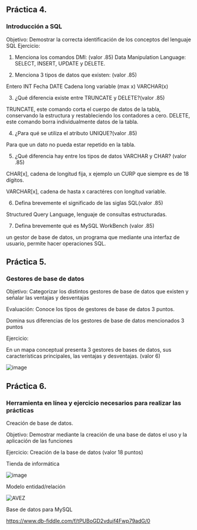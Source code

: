 ## Práctica 4.
### Introducción a SQL
Objetivo: Demostrar la correcta identificación de los conceptos del lenguaje SQL
Ejercicio:

1. Menciona los comandos DMl: (valor .85)
Data Manipulation Language: SELECT, INSERT, UPDATE y DELETE.

2. Menciona 3 tipos de datos que existen: (valor .85)

Entero INT 
Fecha DATE
Cadena long variable (max x) VARCHAR(x)

3. ¿Qué diferencia existe entre TRUNCATE y DELETE?(valor .85)

TRUNCATE, este comando corta el cuerpo de datos de la tabla, conservando la estructura y restableciendo los contadores a cero.
DELETE, este comando borra individualmente datos de la tabla.

4. ¿Para qué se utiliza el atributo UNIQUE?(valor .85)

Para que un dato no pueda estar repetido en la tabla.

5. ¿Qué diferencia hay entre los tipos de datos VARCHAR y CHAR? (valor .85)

CHAR[x], cadena de longitud fija, x ejemplo un CURP que siempre es de 18 dígitos.

VARCHAR[x], cadena de hasta x caractéres con longitud variable. 

6. Defina brevemente el significado de las siglas SQL(valor .85)

Structured Query Language, lenguaje de consultas estructuradas.


7. Defina brevemente qué es MySQL WorkBench (valor .85)

un gestor de base de datos, un programa que mediante una interfaz de usuario, permite hacer operaciones SQL.


## Práctica 5.
### Gestores de base de datos

Objetivo: Categorizar los distintos gestores de base de datos que existen y señalar las
ventajas y desventajas

Evaluación: Conoce los tipos de gestores de base de datos 3 puntos.

Domina sus diferencias de los gestores de base de datos mencionados 3 puntos

Ejercicio:

En un mapa conceptual presenta 3 gestores de bases de datos, sus características
principales, las ventajas y desventajas. (valor 6)

![image](https://user-images.githubusercontent.com/91554777/170415427-e2b7321b-a97f-43b0-ac24-6e506c307e6b.png)

## Práctica 6.
### Herramienta en línea y ejercicio necesarios para realizar las prácticas

Creación de base de datos.

Objetivo: Demostrar mediante la creación de una base de datos el uso y la aplicación de
las funciones

Ejercicio: Creación de la base de datos (valor 18 puntos)

Tienda de informática

![image](https://user-images.githubusercontent.com/91554777/170415101-717bca19-3644-46a9-8a57-8d5940c5d283.png)




Modelo entidad/relación


![AVEZ](https://user-images.githubusercontent.com/19659201/170845994-3210bbcb-feb3-4e76-a554-92fe2272ecc5.jpg)


Base de datos para MySQL

https://www.db-fiddle.com/f/tPUBoGD2vdujf4Fwp79adG/0
